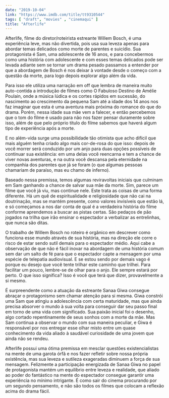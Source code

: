 ```yaml
---
date: "2019-10-04"
link: "https://www.imdb.com/title/tt9310544"
tags: [ "draft", "movies" , "cinemaqui" ]
title: "Afterlife"
---
```

Afterlife, filme do diretor/roteirista estreante Willem Bosch, é uma experiência leve, mas não divertida, pois usa sua leveza apenas para abordar temas delicados como morte de parentes e suicídio. Sua protagonista é Sam, uma adolescente de 16 anos, e para concebermos como uma história com adolescente e com esses temas delicados pode ser levada adiante sem se tornar um drama pesado passamos a entender por que a abordagem de Bosch é nos deixar à vontade desde o começo com a questão da morte, para logo depois explorar algo além da vida.

Para isso ele utiliza uma narração em off que lembra de maneira muito auto-contida a introdução de filmes como O Fabuloso Destino de Amélie Poulain, onde a música lúdica e os cortes rápidos em sucessão, do nascimento ao crescimento da pequena Sam até a idade dos 14 anos nos faz imaginar que esta é uma aventura mais próxima do romance do que do drama. Porém, nessa idade sua mãe vem a falecer, e então percebemos que o tom do filme é usado para não nos fazer pensar duramente sobre isso, além de que pelo próprio título do filme sabemos que haverá algum tipo de experiência após a morte.

E no além-vida surge uma possibilidade tão otimista que acho difícil que mais alguém tenha criado algo mais cor-de-rosa do que isso: depois de você morrer será conduzido por um anjo para duas opções possíveis de continuar sua existência: em uma delas você reencarna e tem a chance de viver novas aventuras, e na outra você descansa pela eternidade na companhia dos parentes que já se foram (o que algumas pessoas chamariam de paraíso, mas eu chamo de inferno).

Baseado nessa premissa, temos algumas reviravoltas iniciais que culminam em Sam ganhando a chance de salvar sua mãe da morte. Sim, parece um filme que você já viu, mas continue nele. Este trata as coisas de uma forma diferente. Há um quê de espiritualidade e religiosidade que não cai na doutrinação, mas se mantém presente, como valores invisíveis que estão lá, e só começamos a nos dar conta de qual é a verdadeira história do filme conforme aprendemos a buscar as pistas certas. São pedaços de pão jogados na trilha que irão ensinar o espectador a verbalizar as entrelinhas, que nunca são ditas.

O trabalho de Willem Bosch no roteiro é orgânico em descrever como funciona esse mundo através de sua história, mas na direção ele corre o risco de estar sendo sutil demais para o espectador médio. Aqui cabe a observação de que não é fácil inovar na abordagem de uma história comum sem dar um salto de fé para que o espectador capte a mensagem por uma espécie de telepatia audiovisual. E se estou sendo por demais vago é porque eu desejo que você tente trilhar este caminho que trilhei. Para facilitar um pouco, lembre-se de olhar para o anjo. Ele sempre estará por perto. O que isso significa? Isso é você que terá que dizer, provavelmente a si mesmo.

É surpreendente como a atuação da estreante Sanaa Giwa consegue abraçar o protagonismo sem chamar atenção para si mesma. Giwa constrói uma Sam que atingiu a adolescência com certa maturidade, mas que ainda precisa absorver o mundo à sua volta para conseguir dar seu passo final em torno de uma vida com significado. Sua paixão inicial foi o desenho, algo cortado repentinamente de seus sonhos com a morte da mãe. Mas Sam continua a observar o mundo com sua maneira peculiar, e Giwa é responsável por nos entregar esse olhar misto entre um quase conhecimento da vida aliado à saudável curiosidade de uma jovem que ainda não se rendeu.

Afterlife possui uma ótima premissa em mesclar questões existencialistas na mente de uma garota órfã e nos fazer refletir sobre nossa própria existência, mas sua leveza e sutileza exageradas diminuem a força de sua mensagem. Felizmente a participação energizada de Sanaa Giwa no papel de protagonista mantém um equilíbrio entre leveza e realidade, que aliado ao poder do fantástico na mente do espectador consegue garantir uma experiência no mínimo intrigante. É como sair do cinema procurando por um segundo pensamento, e não são todos os filmes que colocam a reflexão acima do drama fácil.
